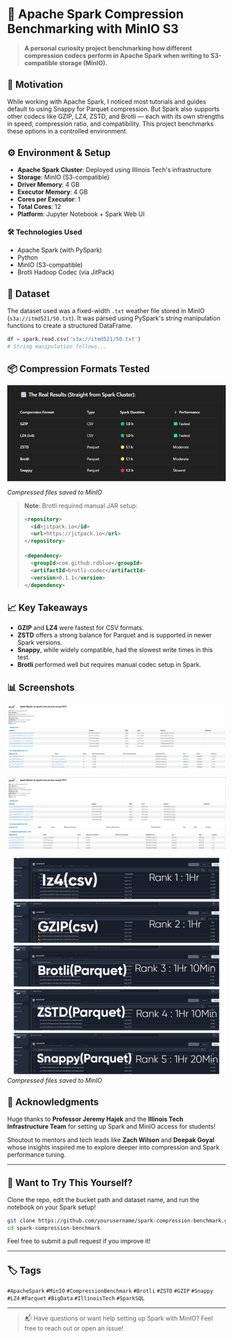 
# 🚀 Apache Spark Compression Benchmarking with MinIO S3

> **A personal curiosity project benchmarking how different compression codecs perform in Apache Spark when writing to S3-compatible storage (MinIO).**

## 📌 Motivation

While working with Apache Spark, I noticed most tutorials and guides default to using Snappy for Parquet compression. But Spark also supports other codecs like GZIP, LZ4, ZSTD, and Brotli — each with its own strengths in speed, compression ratio, and compatibility. This project benchmarks these options in a controlled environment.

## ⚙️ Environment & Setup

- **Apache Spark Cluster**: Deployed using Illinois Tech's infrastructure
- **Storage**: MinIO (S3-compatible)
- **Driver Memory**: 4 GB  
- **Executor Memory**: 4 GB  
- **Cores per Executor**: 1  
- **Total Cores**: 12  
- **Platform**: Jupyter Notebook + Spark Web UI

### 🛠️ Technologies Used

- Apache Spark (with PySpark)
- Python
- MinIO (S3-compatible)
- Brotli Hadoop Codec (via JitPack)

## 📂 Dataset

The dataset used was a fixed-width `.txt` weather file stored in MinIO (`s3a://itmd521/50.txt`). It was parsed using PySpark's string manipulation functions to create a structured DataFrame.

```python
df = spark.read.csv('s3a://itmd521/50.txt')
# String manipulation follows...
```

## 📦 Compression Formats Tested

![Table Output](images/table.png)

*Compressed files saved to MinIO*





> **Note**: Brotli required manual JAR setup:
> 
> ```xml
> <repository>
>   <id>jitpack.io</id>
>   <url>https://jitpack.io</url>
> </repository>
>
> <dependency>
>   <groupId>com.github.rdblue</groupId>
>   <artifactId>brotli-codec</artifactId>
>   <version>0.1.1</version>
> </dependency>
> ```

## 📈 Key Takeaways

- **GZIP** and **LZ4** were fastest for CSV formats.
- **ZSTD** offers a strong balance for Parquet and is supported in newer Spark versions.
- **Snappy**, while widely compatible, had the slowest write times in this test.
- **Brotli** performed well but requires manual codec setup in Spark.

## 📊 Screenshots

![Running Spark Job UI](images/Running%20Job%20Screenshot.png)  


![Finished Spark Job UI](images/Finished%20Job.png)  

![MinIO Output](images/Minio%20Output.jpg)  
*Compressed files saved to MinIO*

## 🙌 Acknowledgments

Huge thanks to **Professor Jeremy Hajek** and the **Illinois Tech Infrastructure Team** for setting up Spark and MinIO access for students!

Shoutout to mentors and tech leads like **Zach Wilson** and **Deepak Goyal** whose insights inspired me to explore deeper into compression and Spark performance tuning.

---

## 🧪 Want to Try This Yourself?

Clone the repo, edit the bucket path and dataset name, and run the notebook on your Spark setup!

```bash
git clone https://github.com/yourusername/spark-compression-benchmark.git
cd spark-compression-benchmark
```

Feel free to submit a pull request if you improve it!

---

## 🏷️ Tags

`#ApacheSpark` `#MinIO` `#CompressionBenchmark` `#Brotli` `#ZSTD` `#GZIP` `#Snappy` `#LZ4` `#Parquet` `#BigData` `#IllinoisTech` `#SparkSQL`

---

> 📬 Have questions or want help setting up Spark with MinIO? Feel free to reach out or open an issue!

